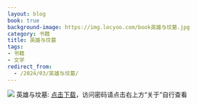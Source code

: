 ```yaml
---
layout: blog
book: true
background-image: https://img.locyoo.com/book英雄与坟墓.jpg
category: 书籍
title: 英雄与坟墓
tags:
- 书籍
- 文学
redirect_from:
  - /2024/03/英雄与坟墓/
---
```

![](https://img.locyoo.com/book英雄与坟墓.jpg)
英雄与坟墓: <a name = "ref1" href="https://url18.ctfile.com/f/50983618-1347923656-80d6b1?p=3619">点击下载</a>，访问密码请点击右上方“关于”自行查看